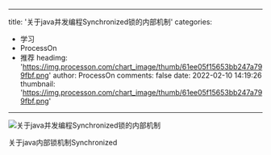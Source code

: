 
---
title: '关于java并发编程Synchronized锁的内部机制'
categories: 
 - 学习
 - ProcessOn
 - 推荐
headimg: 'https://img.processon.com/chart_image/thumb/61ee05f15653bb247a799fbf.png'
author: ProcessOn
comments: false
date: 2022-02-10 14:19:26
thumbnail: 'https://img.processon.com/chart_image/thumb/61ee05f15653bb247a799fbf.png'
---

<div>   
<img class="thumb" alt="关于java并发编程Synchronized锁的内部机制" src="https://img.processon.com/chart_image/thumb/61ee05f15653bb247a799fbf.png" referrerpolicy="no-referrer">
<p>关于java内部锁机制Synchronized</p>  
</div>
            